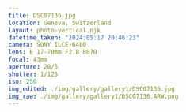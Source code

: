 ```yaml
---
title: DSC07136.jpg
location: Geneva, Switzerland
layout: photo-vertical.njk
datetime_taken: "2024:05:17 20:46:23"
camera: SONY ILCE-6400
lens: E 17-70mm F2.8 B070
focal: 43mm
aperture: 28/5
shutter: 1/125
iso: 250
img_edited: ./img/gallery/gallery1/DSC07136.jpg
img_raw: ./img/gallery/gallery1/DSC07136.ARW.png
---
```

